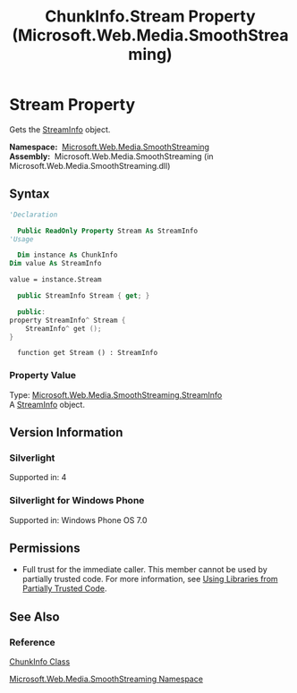 ﻿---
title: ChunkInfo.Stream Property (Microsoft.Web.Media.SmoothStreaming)
TOCTitle: Stream Property
ms:assetid: P:Microsoft.Web.Media.SmoothStreaming.ChunkInfo.Stream
ms:mtpsurl: https://msdn.microsoft.com/en-us/library/microsoft.web.media.smoothstreaming.chunkinfo.stream(v=VS.90)
ms:contentKeyID: 31469178
ms.date: 05/02/2012
mtps_version: v=VS.90
f1_keywords:
- Microsoft.Web.Media.SmoothStreaming.ChunkInfo.get_Stream
- Microsoft.Web.Media.SmoothStreaming.ChunkInfo.Stream
dev_langs:
- csharp
- jscript
- vb
- cpp
api_location:
- Microsoft.Web.Media.SmoothStreaming.dll
api_name:
- Microsoft.Web.Media.SmoothStreaming.ChunkInfo.get_Stream
- Microsoft.Web.Media.SmoothStreaming.ChunkInfo.Stream
api_type:
- Managed
topic_type:
- apiref
- kbSyntax
product_family_name: VS
ROBOTS: INDEX,FOLLOW
---

# Stream Property

Gets the [StreamInfo](streaminfo-class-microsoft-web-media-smoothstreaming_1.md) object.

**Namespace:**  [Microsoft.Web.Media.SmoothStreaming](microsoft-web-media-smoothstreaming-namespace_1.md)  
**Assembly:**  Microsoft.Web.Media.SmoothStreaming (in Microsoft.Web.Media.SmoothStreaming.dll)

## Syntax

```vb
'Declaration

  Public ReadOnly Property Stream As StreamInfo
'Usage

  Dim instance As ChunkInfo
Dim value As StreamInfo

value = instance.Stream
```

```csharp
  public StreamInfo Stream { get; }
```

```cpp
  public:
property StreamInfo^ Stream {
    StreamInfo^ get ();
}
```

```jscript
  function get Stream () : StreamInfo
```

### Property Value

Type: [Microsoft.Web.Media.SmoothStreaming.StreamInfo](streaminfo-class-microsoft-web-media-smoothstreaming_1.md)  
A [StreamInfo](streaminfo-class-microsoft-web-media-smoothstreaming_1.md) object.  

## Version Information

### Silverlight

Supported in: 4  

### Silverlight for Windows Phone

Supported in: Windows Phone OS 7.0  

## Permissions

  - Full trust for the immediate caller. This member cannot be used by partially trusted code. For more information, see [Using Libraries from Partially Trusted Code](https://msdn.microsoft.com/library/8skskf63).

## See Also

### Reference

[ChunkInfo Class](chunkinfo-class-microsoft-web-media-smoothstreaming_1.md)

[Microsoft.Web.Media.SmoothStreaming Namespace](microsoft-web-media-smoothstreaming-namespace_1.md)

